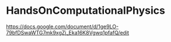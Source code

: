 # HandsOnComputationalPhysics
https://docs.google.com/document/d/1ge9LO-79bfDSwaWTG7mk9xgZj_Eka16K8Vgwq1pfafQ/edit
